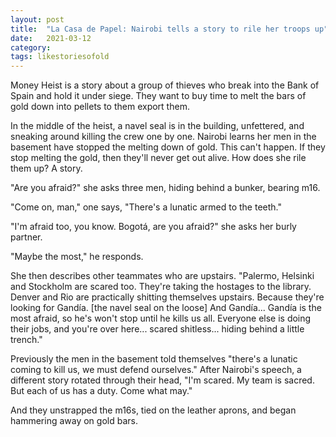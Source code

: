 ```yaml
---
layout: post
title:  "La Casa de Papel: Nairobi tells a story to rile her troops up"
date:   2021-03-12
category: 
tags: likestoriesofold
---
```

Money Heist is a story about a group of thieves who break into the Bank of Spain and hold it under siege. They want to buy time to melt the bars of gold down into pellets to them export them.

In the middle of the heist, a navel seal is in the building, unfettered, and sneaking around killing the crew one by one. Nairobi learns her men in the basement have stopped the melting down of gold. This can't happen. If they stop melting the gold, then they'll never get out alive. How does she rile them up? A story.

"Are you afraid?" she asks three men, hiding behind a bunker, bearing m16.

"Come on, man," one says, "There's a lunatic armed to the teeth."

"I'm afraid too, you know. Bogotá, are you afraid?" she asks her burly partner.

"Maybe the most," he responds.

She then describes other teammates who are upstairs. "Palermo, Helsinki and Stockholm are scared too. They're taking the hostages to the library. Denver and Rio are practically shitting themselves upstairs. Because they're looking for Gandía. [the navel seal on the loose] And Gandía... Gandía is the most afraid, so he's won't stop until he kills us all. Everyone else is doing their jobs, and you're over here... scared shitless... hiding behind a little trench."

Previously the men in the basement told themselves "there's a lunatic coming to kill us, we must defend ourselves." After Nairobi's speech, a different story rotated through their head, "I'm scared. My team is sacred. But each of us has a duty. Come what may." 

And they unstrapped the m16s, tied on the leather aprons, and began hammering away on gold bars.